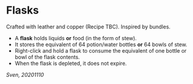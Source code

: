# Flasks

Crafted with leather and copper (Recipe TBC).
Inspired by bundles.

* A **flask** holds liquids **or** food (in the form of stew).
* It stores the equivalent of 64 potion/water bottles **or** 64 bowls of stew.
* Right-click and hold a flask to consume the equivalent of one bottle or bowl of the flask contents.
* When the flask is depleted, it does not expire.


*Sven, 20201110*
